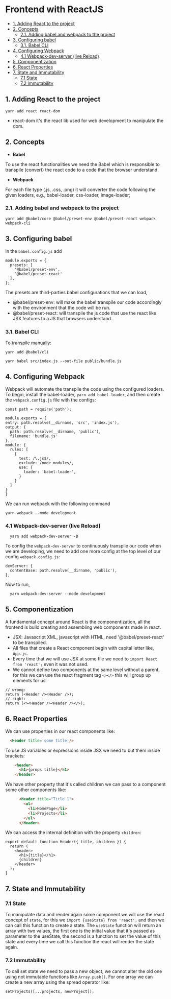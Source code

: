 # Frontend with ReactJS  <!-- omit in toc -->
- [1. Adding React to the project](#1-adding-react-to-the-project)
- [2. Concepts](#2-concepts)
  - [2.1. Adding babel and webpack to the project](#21-adding-babel-and-webpack-to-the-project)
- [3. Configuring babel](#3-configuring-babel)
  - [3.1. Babel CLI](#31-babel-cli)
- [4. Configuring Webpack](#4-configuring-webpack)
  - [4.1 Webpack-dev-server (live Reload)](#41-webpack-dev-server-live-reload)
- [5. Componentization](#5-componentization)
- [6. React Properties](#6-react-properties)
- [7. State and Immutability](#7-state-and-immutability)
  - [7.1 State](#71-state)
  - [7.2 Immutability](#72-immutability)
  
## 1. Adding React to the project

    yarn add react react-dom

- react-dom it's the react lib used for web development to manipulate the dom.
## 2. Concepts

- **Babel**

To use the react functionalities we need the Babel which is responsible to transpile (convert) the react code to a code that the browser understand.

- **Webpack**

For each file type (.js, .css, .png) it will converter the code following the given loaders, e.g., babel-loader, css-loader, image-loader;

### 2.1. Adding babel and webpack to the project

    yarn add @babel/core @babel/preset-env @babel/preset-react webpack webpack-cli

## 3. Configuring babel

In the `babel.config.js` add 
```JS
module.exports = {
  presets: [
    '@babel/preset-env',
    '@babel/preset-react'
  ],
};
```

The presets are third-parties babel configurations that we can load,
- @babel/preset-env: will make the babel transpile our code accordingly with the environment that the code will be run.
- @babel/preset-react: will transpile the js code that use the react like JSX features to a JS that browsers understand.

### 3.1. Babel CLI
To transpile manually:

    yarn add @babel/cli

    yarn babel src/index.js --out-file public/bundle.js
  
## 4. Configuring Webpack

  Webpack will automate the transpile the code using the configured loaders. To begin, install the babel-loader, `yarn add babel-loader`, and then create the `webpack.config.js` file with the configs:

  ```JS
  const path = require('path');

module.exports = {
  entry: path.resolve(__dirname, 'src', 'index.js'),
  output: {
    path: path.resolve(__dirname, 'public'),
    filename: 'bundle.js'
  },
  module: {
    rules: [
      {
        test: /\.js$/,
        exclude: /node_modules/,
        use: {
          loader: 'babel-loader',
        }
      }
    ]
  }
}
  ```
  We can run webpack with the following command

    yarn webpack --mode development
  
  ### 4.1 Webpack-dev-server (live Reload)

      yarn add webpack-dev-server -D

  To config the `webpack-dev-server` to continuously transpile our code when we are developing, we need to add one more config at the top level of our config `webpack.config.js`:

  ```JS
  devServer: {
    contentBase: path.resolve(__dirname, 'public'),
  },
  ```

  Now to run,

      yarn webpack-dev-server --mode development

## 5. Componentization

A fundamental concept around React is the componentization, all the frontend is build creating and assembling web components made in react.

- JSX: Javascript XML, javascript with HTML, need '@babel/preset-react' to be transpiled.
- All files that create a React component begin with capital letter like, `App.js`.
- Every time that we will use JSX at some file we need to `import React from 'react';` even it was not used.
- We cannot define two components at the same level without a parent, for this we can use the react fragment tag `<></>` this will group up elements for us:
```JS
// wrong:
return (<Header /><Header />);
// right:
return (<><Header /><Header /></>);
```
## 6. React Properties

We can use properties in our react components like: 
```HTML
  <Header title='some title'/>
```

To use JS variables or expressions inside JSX we need to but them inside brackets:
```HTML
    <header>
      <h1>{props.title}</h1>
    </header>
```
We have other property that it's called children we can pass to a component some other components like: 

```HTML
      <Header title="Title 1">
        <ul>
          <li>HomePage</li>
          <li>Projects</li>
        </ul>
      </Header>
```

We can access the internal definition with the property `children`:
```JS
export default function Header({ title, children }) {
  return (
    <header>
      <h1>{title}</h1>
      {children}
    </header>
  );
}
```
## 7. State and Immutability

### 7.1 State

To manipulate data and render again some component we will use the react concept of `state`,
for this we `import {useState} from 'react';` and then we can call this function to create a state.
The `useState` function will return an array with two values, the first one is the initial value that it's passed as parameter to the useState, the second is a function to set the value of this state and every time we call this function the react will render the state again.

### 7.2 Immutability

To call set state we need to pass a new object, we cannot alter the old one using not immutable functions like `Array.push()`. For one array we can create a new array using the spread operator like:
```JS
setProjects([...projects, newProject]);
```
